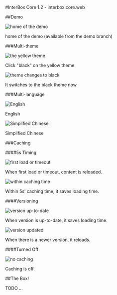 #InterBox Core 1.2 - interbox.core.web

##Demo

![home of the demo](http://guzhijistudio.comoj.com/uploadedfiles/1405953941.png)

home of the demo (available from the demo branch)


###Multi-theme

![the yellow theme](http://guzhijistudio.comoj.com/uploadedfiles/140595394164.png)

Click "black" on the yellow theme.

![theme changes to black](http://guzhijistudio.comoj.com/uploadedfiles/140595394115.png)

It switches to the black theme now.


###Multi-language

![English](http://guzhijistudio.comoj.com/uploadedfiles/1405953984.png)

English

![Simplified Chinese](http://guzhijistudio.comoj.com/uploadedfiles/140595398414.png)

Simplified Chinese


###Caching

####5s Timing

![first load or timeout](http://guzhijistudio.comoj.com/uploadedfiles/140595409265.png)

When first load or timeout, content is reloaded.

![within caching time](http://guzhijistudio.comoj.com/uploadedfiles/140595409258.png)

Within 5s' caching time, it saves loading time.


####Versioning

![version up-to-date](http://guzhijistudio.comoj.com/uploadedfiles/14059540927.png)

When version is up-to-date, it saves loading time.

![version updated](http://guzhijistudio.comoj.com/uploadedfiles/140595409253.png)

When there is a newer version, it reloads.


####Turned Off

![no caching](http://guzhijistudio.comoj.com/uploadedfiles/1405954092.png)

Caching is off.


##The Box!

TODO ...

